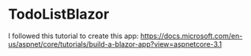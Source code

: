 # TodoListBlazor
I followed this tutorial to create this app: https://docs.microsoft.com/en-us/aspnet/core/tutorials/build-a-blazor-app?view=aspnetcore-3.1
